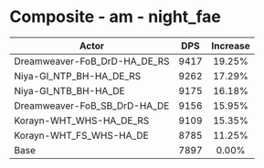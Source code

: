 # Composite - am - night_fae
| Actor | DPS | Increase |
|---|:---:|:---:|
|Dreamweaver-FoB_DrD-HA_DE_RS|9417|19.25%|
|Niya-GI_NTP_BH-HA_DE_RS|9262|17.29%|
|Niya-GI_NTB_BH-HA_DE|9175|16.18%|
|Dreamweaver-FoB_SB_DrD-HA_DE|9156|15.95%|
|Korayn-WHT_WHS-HA_DE_RS|9109|15.35%|
|Korayn-WHT_FS_WHS-HA_DE|8785|11.25%|
|Base|7897|0.00%|
